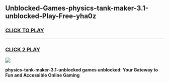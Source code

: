 
## Unblocked-Games-physics-tank-maker-3.1-unblocked-Play-Free-yha0z
<h3>
<a href="https://premium76.site?title=physics-tank-maker-3.1-unblocked&ref=20M">CLICK TO PLAY</a></h3>
<hr>

<h3>
<a href="https://premium76.site?title=physics-tank-maker-3.1-unblocked&ref=20M">CLICK 2 PLAY</a>
  
</h3>

<a href="https://premium76.site?title=physics-tank-maker-3.1-unblocked&ref=19M"><img src="https://clearcache.store/games.png"></a>


**physics-tank-maker-3.1-unblocked games unblocked: Your Gateway to Fun and Accessible Online Gaming**

